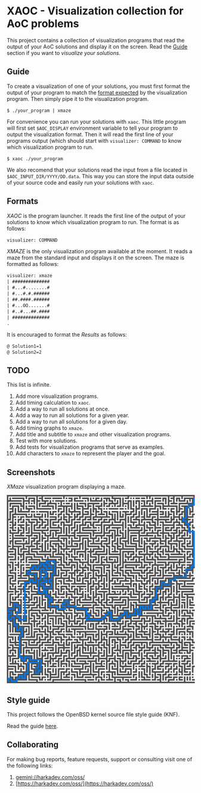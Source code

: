 XAOC - Visualization collection for AoC problems
================================================

This project contains a collection of visualization programs that read
the output of your AoC solutions and display it on the screen. Read the
[Guide](#Guide) section if you want to *visualize your solutions*.

## Guide

To create a visualization of one of your solutions, you must first format
the output of your program to match the [format expected](#Formats) by the
visualization program. Then simply pipe it to the visualization program.

    $ ./your_program | xmaze

For convenience you can run your solutions with `xaoc`. This little program
will first set `$AOC_DISPLAY` environment variable to tell your program to
output the visualization format. Then it will read the first line of your
programs output (which should start with `visualizer: COMMAND` to know which
visualization program to run.

    $ xaoc ./your_program

We also recomend that your solutions read the input from a file located
in `$AOC_INPUT_DIR/YYYY/DD.data`. This way you can store the input data
outside of your source code and easily run your solutions with `xaoc`.

## Formats

*XAOC* is the program launcher. It reads the first line of the output of your
solutions to know which visualization program to run. The format is as follows:

    visualizer: COMMAND

*XMAZE* is the only visualization program available at the moment. It reads
a maze from the standard input and displays it on the screen. The maze is
formatted as follows:

    visualizer: xmaze
    | ##############
    | #...#........#
    | #...#.#.######
    | ##.####.######
    | #...OO.......#
    | #..#...##.####
    | ##############
    .

It is encouraged to format the *Results* as follows:

    @ Solution1=1
    @ Solution2=2

## TODO

This list is infinite.

1. Add more visualization programs.
2. Add timing calculation to `xaoc`.
3. Add a way to run all solutions at once.
4. Add a way to run all solutions for a given year.
5. Add a way to run all solutions for a given day.
6. Add timing graphs to `xmaze`.
7. Add title and subtitle to `xmaze` and other visualization programs.
8. Test with more solutions.
9. Add tests for visualization programs that serve as examples.
10. Add characters to `xmaze` to represent the player and the goal.

## Screenshots

*XMaze* visualization program displaying a maze.

![xmaze](./xmaze.png)

## Style guide

This project follows the OpenBSD kernel source file style guide (KNF).

Read the guide [here](https://man.openbsd.org/style).

## Collaborating

For making bug reports, feature requests, support or consulting visit
one of the following links:

1. [gemini://harkadev.com/oss/](gemini://harkadev.com/oss/)
2. [https://harkadev.com/oss/](https://harkadev.com/oss/)
